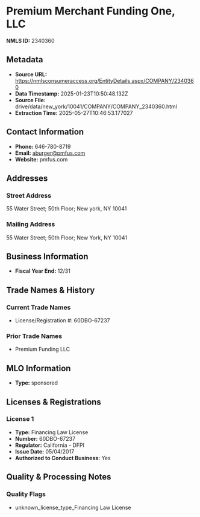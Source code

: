 # Premium Merchant Funding One, LLC

**NMLS ID:** 2340360

## Metadata
- **Source URL:** https://nmlsconsumeraccess.org/EntityDetails.aspx/COMPANY/2340360
- **Data Timestamp:** 2025-01-23T10:50:48.132Z
- **Source File:** drive/data/new_york/10041/COMPANY/COMPANY_2340360.html
- **Extraction Time:** 2025-05-27T10:46:53.177027

## Contact Information
- **Phone:** 646-780-8719
- **Email:** aburger@pmfus.com
- **Website:** pmfus.com

## Addresses
### Street Address
55 Water Street; 50th Floor; New york, NY 10041

### Mailing Address
55 Water Street; 50th Floor; New York, NY 10041

## Business Information
- **Fiscal Year End:** 12/31

## Trade Names & History
### Current Trade Names
- License/Registration #: 60DBO-67237

### Prior Trade Names
- Premium Funding LLC

## MLO Information
- **Type:** sponsored

## Licenses & Registrations

### License 1
- **Type:** Financing Law License
- **Number:** 60DBO-67237
- **Regulator:** California - DFPI
- **Issue Date:** 05/04/2017
- **Authorized to Conduct Business:** Yes

## Quality & Processing Notes
### Quality Flags
- unknown_license_type_Financing Law License
